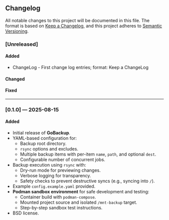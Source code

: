 ## Changelog

All notable changes to this project will be documented in this file.
The format is based on [Keep a Changelog](https://keepachangelog.com/en/1.1.0/),
and this project adheres to [Semantic Versioning](https://semver.org/spec/v2.0.0.html).


### [Unreleased]

#### Added

- ChangeLog - First change log entries; format: Keep a ChangeLog 

#### Changed

#### Fixed

---

### [0.1.0] — 2025-08-15

#### Added

- Initial release of **GoBackup**.
- YAML-based configuration for:
    - Backup root directory.
    - `rsync` options and excludes.
    - Multiple backup items with per-item `name`, `path`, and optional `dest`.
    - Configurable number of concurrent jobs.
- Backup execution using `rsync` with:
    - Dry-run mode for previewing changes.
    - Verbose logging for transparency.
    - Safety checks to prevent destructive syncs (e.g., syncing into `/`).
- Example `config.example.yaml` provided.
- **Podman sandbox environment** for safe development and testing:
    - Container build with `podman-compose`.
    - Mounted project source and isolated `/mnt-backup` target.
    - Step-by-step sandbox test instructions.
- BSD license.